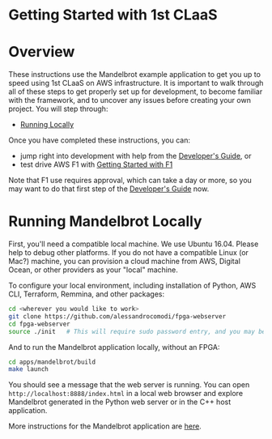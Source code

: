 # Getting Started with 1st CLaaS

# Overview

These instructions use the Mandelbrot example application to get you up to speed using 1st CLaaS on AWS infrastructure. It is important to walk through all of these steps to get properly set up for development, to become familiar with the framework, and to uncover any issues before creating your own project. You will step through:

  - [Running Locally](#RunningLocally)

Once you have completed these instructions, you can:

  - jump right into development with help from the [Developer's Guide](doc/DevelopersGuide.md), or
  - test drive AWS F1 with [Getting Started with F1](doc/GettingStartedF1.md)

Note that F1 use requires approval, which can take a day or more, so you may want to do that first step of the [Developer's Guide](doc/DevelopersGuide.md) now.



<a name="RunningLocally"></a>
# Running Mandelbrot Locally


First, you'll need a compatible local machine. We use Ubuntu 16.04. Please help to debug other platforms. If you do not have a compatible Linux (or Mac?) machine, you can provision a cloud machine from AWS, Digital Ocean, or other providers as your "local" machine.

To configure your local environment, including installation of Python, AWS CLI, Terraform, Remmina, and other packages:

```sh
cd <wherever you would like to work>
git clone https://github.com/alessandrocomodi/fpga-webserver
cd fpga-webserver
source ./init   # This will require sudo password entry, and you may be asked to update your $PATH.)
```

And to run the Mandelbrot application locally, without an FPGA:

```sh
cd apps/mandelbrot/build
make launch
```

You should see a message that the web server is running. You can open `http://localhost:8888/index.html` in a local web browser and explore Mandelbrot generated in the Python web server or in the C++ host application.

More instructions for the Mandelbrot application are [here](apps/mandelbrot).


